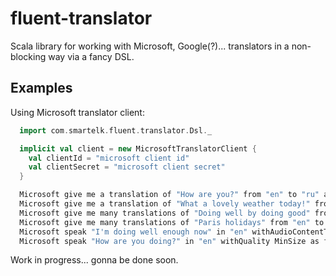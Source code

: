 # fluent-translator

Scala library for working with Microsoft, Google(?)... translators in a non-blocking way via a fancy DSL.

Examples
--------------
Using Microsoft translator client:
```scala
  import com.smartelk.fluent.translator.Dsl._

  implicit val client = new MicrosoftTranslatorClient {
    val clientId = "microsoft client id"
    val clientSecret = "microsoft client secret"
  }

  Microsoft give me a translation of "How are you?" from "en" to "ru" as future //Future[String]
  Microsoft give me a translation of "What a lovely weather today!" from "en" to "fr" withContentType `text/html` as future //Future[String]
  Microsoft give me many translations of "Doing well by doing good" from "fr" to "en" as future //Future[GetTranslationsResponse]
  Microsoft give me many translations of "Paris holidays" from "en" to "ru" withCategory "general" as future //Future[GetTranslationsResponse]
  Microsoft speak "I'm doing well enough now" in "en" withAudioContentType `audio/mp3` as future //Future[SpeakResponse]
  Microsoft speak "How are you doing?" in "en" withQuality MinSize as future //Future[SpeakResponse]
```

Work in progress... gonna be done soon.
